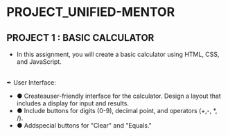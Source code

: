  # PROJECT_UNIFIED-MENTOR
## PROJECT 1 : BASIC CALCULATOR
-  In this assignment, you will create a basic calculator using HTML, CSS, and
 JavaScript.
<br>
✒ User Interface:
<ul>
<li> ● Createauser-friendly interface for the calculator. Design a layout that includes a
 display for input and results.</li>
<li> ● Include buttons for digits (0-9), decimal point, and operators (+,-, *, /).</li>
 <li>● Addspecial buttons for "Clear" and "Equals."</li>
</ul>
